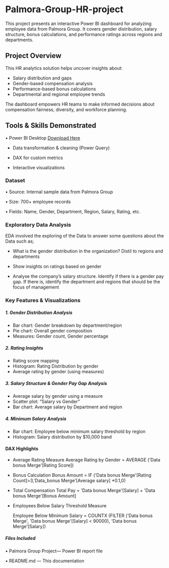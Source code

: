 # Palmora-Group-HR-project
This project presents an interactive Power BI dashboard for analyzing employee data from Palmora Group. It covers gender distribution, salary structure, bonus calculations, and performance ratings across regions and departments.

## Project Overview
This HR analytics solution helps uncover insights about:
-  Salary distribution and gaps
-  Gender-based compensation analysis
-  Performance-based bonus calculations
-  Departmental and regional employee trends
  
The dashboard empowers HR teams to make informed decisions about compensation fairness, diversity, and workforce planning.

## Tools & Skills Demonstrated
•	Power BI Desktop [Download Here](https://www.microsoft.com/en-us/download/details.aspx?id=58494)
-	Data transformation & cleaning (Power Query)

-	DAX for custom metrics

-	Interactive visualizations

### Dataset
•	Source: Internal sample data from Palmora Group

•	Size: 700+ employee records

•	Fields: Name, Gender, Department, Region, Salary, Rating, etc.

### Exploratory Data Analysis
EDA involved the exploring of the Data to answer some questions about the Data such as;

- What is the gender distribution in the organization? Distil to regions and departments
   
- Show insights on ratings based on gender
  
- Analyse the company’s salary structure. Identify if there is a gender pay gap. If there is, identify the department and regions that should be the focus of management

### Key Features & Visualizations

##### 1. Gender Distribution Analysis
- Bar chart: Gender breakdown by department/region
- Pie chart: Overall gender composition
- Measures: Gender count, Gender percentage

##### 2. Rating Insights
- Rating score mapping 
- Histogram: Rating Distribution by gender
- Average rating by gender (using measures)

##### 3. Salary Structure & Gender Pay Gap Analysis
- Average salary by gender using a measure
- Scatter plot: “Salary vs Gender”
- Bar chart: Average salary by Department and region

##### 4. Minimum Salary Analysis
- Bar chart: Employee below minimum salary threshold by region
- Histogram: Salary distribution by $10,000 band

#### DAX Highlights
       
-	Average Rating Measure
Average Rating by Gender = AVERAGE ('Data bonus Merge'[Rating Score])

-	Bonus Calculation 
Bonus Amount = IF ('Data bonus Merge'[Rating Count]>3,'Data_bonus Merge'[Average salary] *0.1,0)

-	Total Compensation
Total Pay = 'Data bonus Merge'[Salary] + 'Data bonus Merge'[Bonus Amount]

- Employees Below Salary Threshold Measure
  
  Employee Below Minimum Salary = COUNTX (FILTER ('Data bonus Merge', 'Data bonus Merge'[Salary] < 90000), 'Data bonus Merge'[Salary])

##### Files Included
•	Palmora Group Project— Power BI report file

•	README.md — This documentation

